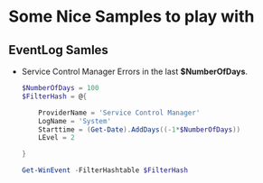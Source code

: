 # Some Nice Samples to play with

## EventLog Samles


- Service Control Manager Errors in the last **$NumberOfDays**.

    ```PowerShell
    $NumberOfDays = 100
    $FilterHash = @{

        ProviderName = 'Service Control Manager'
        LogName = 'System'
        Starttime = (Get-Date).AddDays((-1*$NumberOfDays))
        LEvel = 2

    }

    Get-WinEvent -FilterHashtable $FilterHash
    ```
